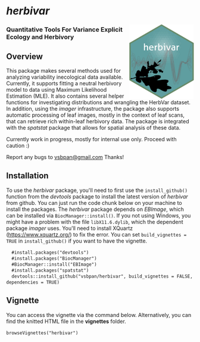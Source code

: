 # *herbivar*
<img src="man/figures/logo.png" align="right" height="200"/>

### Quantitative Tools For Variance Explicit Ecology and Herbivory



## Overview 

This package makes several methods used for analyzing variability inecological data available. Currently, it supports fitting a neutral herbivory model to data using Maximum Likelihood Estimation (MLE). It also contains several helper functions for investigating distributions and wrangling the HerbVar dataset. In addition, using the *imager* infrastructure, the package also supports automatic processing of leaf images, mostly in the context of leaf scans, that can retrieve rich within-leaf herbivory data. The package is integrated with the *spatstat* package that allows for spatial analysis of these data. 
    
Currently work in progress, mostly for internal use only. Proceed with caution :)

Report any bugs to vsbpan@gmail.com Thanks!

## Installation

To use the *herbivar* package, you'll need to first use the `install_github()` function from the *devtools* package to install the latest version of *herbivar* from github. You can just run the code chunk below on your machine to install the packages. The *herbivar* package depends on *EBImage*, which can be installed via `BiocManager::install()`. If you not using Windows, you might have a problem with the file `libX11.6.dylib`, which the dependent package *imager* uses. You'll need to install XQuartz (https://www.xquartz.org/) to fix the error. You can set `build_vignettes = TRUE` in `install_github()` if you want to have the vignette. 

```{r}
  #install.packages("devtools")
  #install.packages("BiocManager") 
  #BiocManager::install("EBImage")
  #install.packages("spatstat")
  devtools::install_github("vsbpan/herbivar", build_vignettes = FALSE, dependencies = TRUE)
```
## Vignette

You can access the vignette via the command below. Alternatively, you can find the knitted HTML file in the **vignettes** folder. 

```{r}
browseVignettes("herbivar")
```


